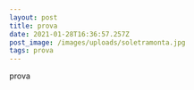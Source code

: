 ```yaml
---
layout: post
title: prova
date: 2021-01-28T16:36:57.257Z
post_image: /images/uploads/soletramonta.jpg
tags: prova
---
```

prova